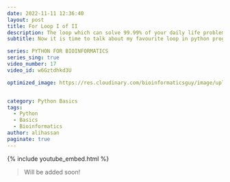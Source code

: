 ```yaml
---
date: 2022-11-11 12:36:40
layout: post
title: For Loop I of II
description: The loop which can solve 99.99% of your daily life problems. 
subtitle: Now it is time to talk about my favourite loop in python programming. 

series: PYTHON FOR BIOINFORMATICS
series_sing: true
video_number: 17
video_id: w6Gztdhkd3U

optimized_image: https://res.cloudinary.com/bioinformaticsguy/image/upload/v1668248715/002%20Python-for-Bioinformatics/0017_fpyrlt.png


category: Python Basics
tags:
  - Python
  - Basics
  - Bioinformatics
author: alihassan
paginate: true
---
```


{% include youtube_embed.html %}

<!-- https://jupytext.readthedocs.io/en/latest/using-cli.html -->

> Will be added soon!
